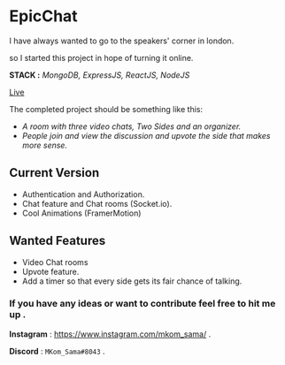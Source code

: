 # EpicChat

I have always wanted to go to the speakers' corner in london.

so I started this project in hope of turning it online.

**STACK :** *MongoDB, ExpressJS, ReactJS, NodeJS* 

[Live](https://epicchat.herokuapp.com/)

The completed project should be something like this:
* *A room with three video chats, Two Sides and an organizer.*
* *People join and view the discussion and upvote the side that makes more sense.*



## Current Version

* Authentication and Authorization.
* Chat feature and Chat rooms (Socket.io).
* Cool Animations (FramerMotion)


## Wanted Features 

* Video Chat rooms
* Upvote feature.
* Add a timer so that every side gets its fair chance of talking.

### If you have any ideas or want to contribute feel free to hit me up . 

**Instagram** : https://www.instagram.com/mkom_sama/ .

**Discord** : `MKom_Sama#8043` .
